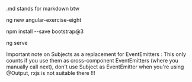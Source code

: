 .md stands for markdown btw

ng new angular-exercise-eight

npm install --save bootstrap@3

ng serve

Important note on Subjects as a replacement for EventEmitters :
This only counts if you use them as cross-component EventEmitters (where you manually call next),
don't use Subject as EventEmitter when you're using @Output, rxjs is not suitable there !!!
